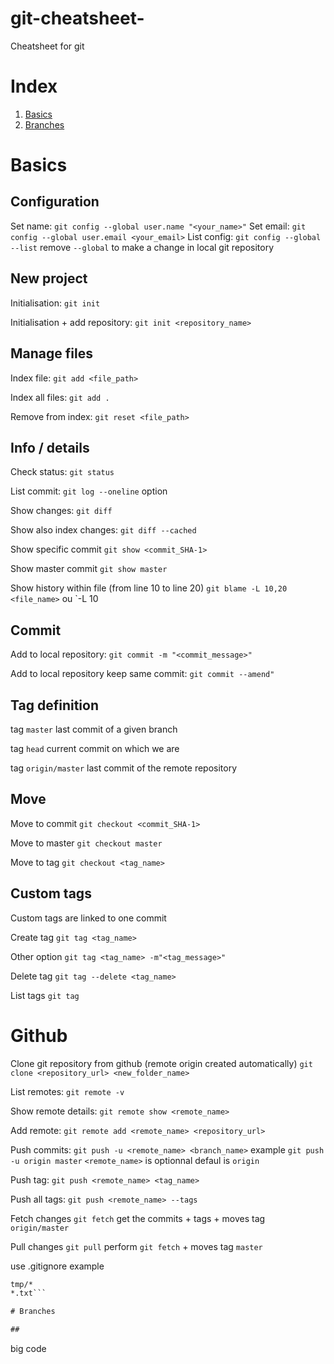 # git-cheatsheet-
Cheatsheet for git

# Index
1. [Basics](#basic)
2. [Branches](#branches)


# Basics


## Configuration

Set name: `git config --global user.name "<your_name>"`
Set email: `git config --global user.email <your_email>`
List config: `git config --global --list`
remove `--global` to make a change in local git repository

## New project

Initialisation: `git init`

Initialisation + add repository: `git init <repository_name>`

## Manage files

Index file:  `git add <file_path>`

Index all files:  `git add .`

Remove from index: `git reset <file_path>`

## Info / details

Check status:  `git status`

List commit: `git log --oneline` option 

Show changes: `git diff`

Show also index changes: `git diff --cached`

Show specific commit `git show <commit_SHA-1>`

Show master commit `git show master`

Show history within file (from line 10 to line 20) `git blame -L 10,20 <file_name>` ou `-L 10

## Commit

Add to local repository: `git commit -m "<commit_message>"`

Add to local repository keep same commit: `git commit --amend"`


## Tag definition

tag `master` last commit of a given branch

tag `head` current commit on which we are

tag `origin/master` last commit of the remote repository


## Move

Move to commit `git checkout <commit_SHA-1>`

Move to master `git checkout master`

Move to tag `git checkout <tag_name>`

## Custom tags

Custom tags are linked to one commit

Create tag `git tag <tag_name>`

Other option `git tag <tag_name> -m"<tag_message>"`

Delete tag `git tag --delete <tag_name>`

List tags `git tag`

# Github

Clone git repository from github (remote origin created automatically) `git clone <repository_url> <new_folder_name>`

List remotes: `git remote -v`

Show remote details: `git remote show <remote_name>`

Add remote: `git remote add <remote_name> <repository_url>`

Push commits: `git push -u <remote_name> <branch_name>`
example `git push -u origin master`
`<remote_name>` is optionnal defaul is `origin`

Push tag: `git push <remote_name> <tag_name>`

Push all tags: `git push <remote_name> --tags`

Fetch changes `git fetch` get the commits + tags + moves tag `origin/master`

Pull changes `git pull` perform `git fetch` + moves tag `master`

use .gitignore
example
```tmp/todo.txt
tmp/*
*.txt```

# Branches

## 

```
big code
```

